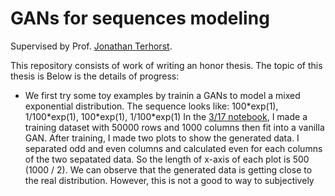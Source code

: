 # GANs for sequences modeling
Supervised by Prof. [Jonathan Terhorst](http://www-personal.umich.edu/~jonth/).

This repository consists of work of writing an honor thesis. The topic of this thesis is 
Below is the details of progress:
-  We first try some toy examples by trainin a GANs to model a mixed exponential distribution. 
    The sequence looks like: 100\*exp(1), 1/100\*exp(1), 100\*exp(1), 1/100\*exp(1)
    In the [3/17 notebook](https://github.com/Pengjp/gene_research/blob/master/3_17_Pre_explore.ipynb), I made a training dataset with 50000 rows and 1000 columns then fit into a vanilla GAN. After training, I made two plots to show the generated data. I separated odd and even columns and calculated even for each columns of the two sepatated data. So the length of x-axis of each plot is 500 (1000 / 2). We can observe that the generated data is getting close to the real distribution. However, this is not a good to way to subjectively 
